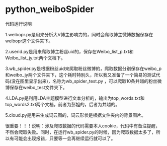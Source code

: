 # python_weiboSpider
代码运行说明

1.weibopr.py是用来分析大V博主影响力的，同时会爬取博主微博数据保存在weibopr这个文件夹下。

2.userid.py是用来爬取博主粉丝uid的，保存在Weibo_list_p.txt和Weibo_list_jy.txt两个文档下。

3.wb_spider.py是根据粉丝uid来爬取粉丝微博的，爬取数据分别保存在weibo_p和weibo_jy两个文件夹下，这个耗时特别久，所以我又准备了一个简易的测试代码(没在图里显示出来)，名称为wb_spider_test.py ，可以爬取10条井越的粉丝微博保存在weibo_test文件夹下。

4.LDA.py是利用LDA主题模型进行文本分析的，输出为top_words.txt和top_words2.txt两个文档，前者为彭姐的，后者为井越的。

5.cloud.py是用来生成词云图的，词云形状是根据文件夹内的背景图片。

很重要！！！说明：涉及爬取数据的代码需要本人cookie，代码中有备注提醒，不然会爬取失败。同时，在运行wb_spider.py的时候，因为爬取数据太多了，所以有可能会出现报错，只要等一会再继续运行就可以了。
